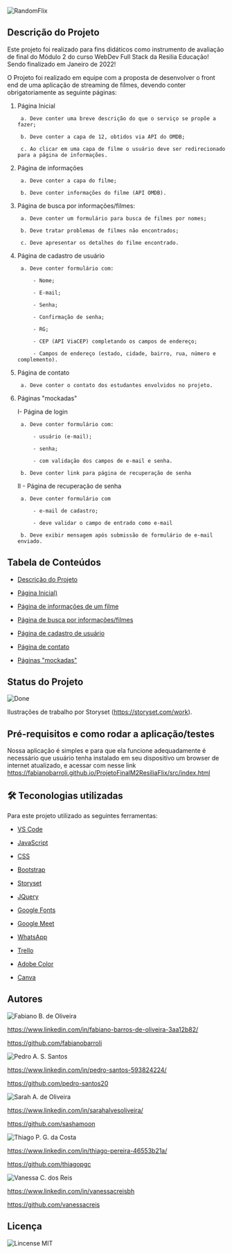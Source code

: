 ![RandomFlix](https://github.com/fabianobarroli/ProjetoFinalM2ResiliaFlix/blob/master/src/img/randomflix1.png)

  

## Descrição do Projeto

  

Este projeto foi realizado para fins didáticos como instrumento de avaliação de final do Módulo 2 do curso WebDev Full Stack da Resilia Educação! Sendo finalizado em Janeiro de 2022!

  

O Projeto foi realizado em equipe com a proposta de desenvolver o front end de uma aplicação de streaming de filmes, devendo conter obrigatoriamente as seguinte páginas:

  

1. Página Inicial

		a. Deve conter uma breve descrição do que o serviço se propõe a fazer;

		b. Deve conter a capa de 12, obtidos via API do OMDB;

		c. Ao clicar em uma capa de filme o usuário deve ser redirecionado para a página de informações.

2. Página de informações

		a. Deve conter a capa do filme;

		b. Deve conter informações do filme (API OMDB).

3. Página de busca por informações/filmes:

		a. Deve conter um formulário para busca de filmes por nomes;

		b. Deve tratar problemas de filmes não encontrados;

		c. Deve apresentar os detalhes do filme encontrado.

4. Página de cadastro de usuário

		a. Deve conter formulário com:

			- Nome;

			- E-mail;

			- Senha;

			- Confirmação de senha;

			- RG;

			- CEP (API ViaCEP) completando os campos de endereço;

			- Campos de endereço (estado, cidade, bairro, rua, número e complemento).

5. Página de contato

		a. Deve conter o contato dos estudantes envolvidos no projeto.

6. Páginas "mockadas"

	I-  Página de login

		a. Deve conter formulário com:

			- usuário (e-mail);

			- senha;

			- com validação dos campos de e-mail e senha.

		b. Deve conter link para página de recuperação de senha

	II -  Página de recuperação de senha

		a. Deve conter formulário com

			- e-mail de cadastro;

			- deve validar o campo de entrado como e-mail

		b. Deve exibir mensagem após submissão de formulário de e-mail enviado.

  

## Tabela de Conteúdos

<!--ts-->

* [Descrição do Projeto](#descrição-do-projeto)

* [Página Inicial)](#página-inicial)

* [Página de informações de um filme](#página-de-informações)

* [Página de busca por informações/filmes](#página-de-busca-por-informações/filme)

* [Página de cadastro de usuário](#página-de-cadatro-de-usuário)

* [Página de contato](#página-de-contato)

* [ Páginas "mockadas"](#página-"mockadas")

  

<!--te-->

  

## Status do Projeto

  

![Done](https://github.com/fabianobarroli/ProjetoFinalM2ResiliaFlix/blob/master/src/img/done.jpg)

Ilustrações de trabalho por Storyset (https://storyset.com/work).

  

## Pré-requisitos e como rodar a aplicação/testes

  

Nossa aplicação é simples e para que ela funcione adequadamente é necessário que usuário tenha instalado em seu dispositivo um browser de internet atualizado, e acessar com nesse link https://fabianobarroli.github.io/ProjetoFinalM2ResiliaFlix/src/index.html

  

## 🛠 Teconologias utilizadas

  

Para este projeto utilizado as seguintes ferramentas:

  

- [VS Code](https://code.visualstudio.com/)

- [JavaScript](https://www.javascript.com/)

- [CSS](https://www.w3.org/Style/CSS/#specs)

- [Bootstrap](https://getbootstrap.com.br/)

- [Storyset](https://storyset.com/)

- [JQuery](https://jquery.com/)

- [Google Fonts](https://fonts.google.com/)

- [Google Meet](https://meet.google.com/)

- [WhatsApp](https://web.whatsapp.com/)

- [Trello](https://trello.com/)

- [Adobe Color](https://color.adobe.com/pt/create/color-wheel)

- [Canva](https://www.canva.com/)

  

## Autores

  

![Fabiano B. de Oliveira](https://github.com/fabianobarroli/ProjetoFinalM2ResiliaFlix/blob/master/src/img/fabiano.jpg)

https://www.linkedin.com/in/fabiano-barros-de-oliveira-3aa12b82/

https://github.com/fabianobarroli

  

![Pedro A. S. Santos](https://github.com/fabianobarroli/ProjetoFinalM2ResiliaFlix/blob/master/src/img/pedro.jpeg)

https://www.linkedin.com/in/pedro-santos-593824224/

https://github.com/pedro-santos20

  

![Sarah A. de Oliveira](https://github.com/fabianobarroli/ProjetoFinalM2ResiliaFlix/blob/master/src/img/sarah.jpeg)

https://www.linkedin.com/in/sarahalvesoliveira/

https://github.com/sashamoon

  

![Thiago P. G. da Costa](https://github.com/fabianobarroli/ProjetoFinalM2ResiliaFlix/blob/master/src/img/thiago.jpeg)

https://www.linkedin.com/in/thiago-pereira-46553b21a/

https://github.com/thiagopgc

  

![Vanessa C. dos Reis](https://github.com/fabianobarroli/ProjetoFinalM2ResiliaFlix/blob/master/src/img/vanessa.jpeg)

https://www.linkedin.com/in/vanessacreisbh

https://github.com/vanessacreis

  

## Licença

  

![Lincense MIT](https://github.com/fabianobarroli/ProjetoFinalM2ResiliaFlix/blob/master/src/img/mitlicense.jpg)

